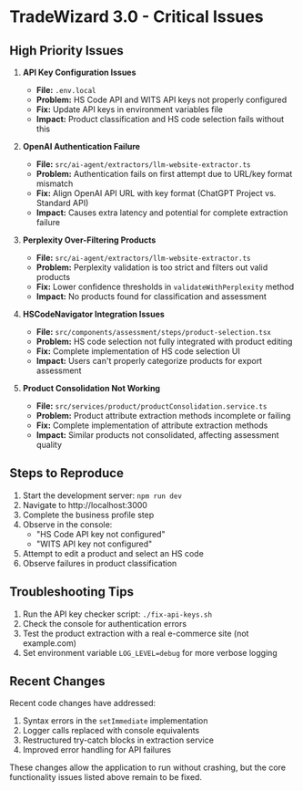 # TradeWizard 3.0 - Critical Issues

## High Priority Issues

1. **API Key Configuration Issues** 
   - **File:** `.env.local`
   - **Problem:** HS Code API and WITS API keys not properly configured
   - **Fix:** Update API keys in environment variables file
   - **Impact:** Product classification and HS code selection fails without this

2. **OpenAI Authentication Failure** 
   - **File:** `src/ai-agent/extractors/llm-website-extractor.ts`
   - **Problem:** Authentication fails on first attempt due to URL/key format mismatch
   - **Fix:** Align OpenAI API URL with key format (ChatGPT Project vs. Standard API)
   - **Impact:** Causes extra latency and potential for complete extraction failure

3. **Perplexity Over-Filtering Products** 
   - **File:** `src/ai-agent/extractors/llm-website-extractor.ts`
   - **Problem:** Perplexity validation is too strict and filters out valid products
   - **Fix:** Lower confidence thresholds in `validateWithPerplexity` method
   - **Impact:** No products found for classification and assessment

4. **HSCodeNavigator Integration Issues** 
   - **File:** `src/components/assessment/steps/product-selection.tsx`
   - **Problem:** HS code selection not fully integrated with product editing
   - **Fix:** Complete implementation of HS code selection UI
   - **Impact:** Users can't properly categorize products for export assessment

5. **Product Consolidation Not Working** 
   - **File:** `src/services/product/productConsolidation.service.ts`
   - **Problem:** Product attribute extraction methods incomplete or failing
   - **Fix:** Complete implementation of attribute extraction methods
   - **Impact:** Similar products not consolidated, affecting assessment quality

## Steps to Reproduce

1. Start the development server: `npm run dev`
2. Navigate to http://localhost:3000
3. Complete the business profile step
4. Observe in the console:
   - "HS Code API key not configured"
   - "WITS API key not configured"
5. Attempt to edit a product and select an HS code
6. Observe failures in product classification

## Troubleshooting Tips

1. Run the API key checker script: `./fix-api-keys.sh`
2. Check the console for authentication errors
3. Test the product extraction with a real e-commerce site (not example.com)
4. Set environment variable `LOG_LEVEL=debug` for more verbose logging

## Recent Changes

Recent code changes have addressed:
1. Syntax errors in the `setImmediate` implementation
2. Logger calls replaced with console equivalents
3. Restructured try-catch blocks in extraction service
4. Improved error handling for API failures

These changes allow the application to run without crashing, but the core functionality issues listed above remain to be fixed. 